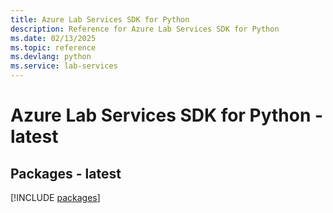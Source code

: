 ```yaml
---
title: Azure Lab Services SDK for Python
description: Reference for Azure Lab Services SDK for Python
ms.date: 02/13/2025
ms.topic: reference
ms.devlang: python
ms.service: lab-services
---
```

# Azure Lab Services SDK for Python - latest
## Packages - latest
[!INCLUDE [packages](lab-services-index.md)]